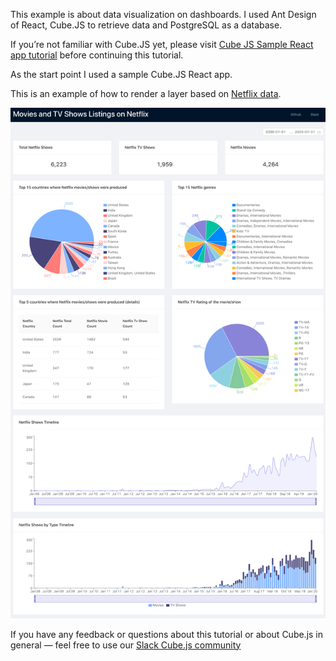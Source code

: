 This example is about data visualization on dashboards. I used Ant Design of React, Cube.JS to retrieve data and PostgreSQL as a database. 

If you’re not familiar with Cube.JS yet, please visit [Cube JS Sample React app tutorial](https://cube.dev/blog/cubejs-open-source-dashboard-framework-ultimate-guide/) before continuing this tutorial.

As the start point I used a sample Cube.JS React app.

This is an example of how to render a layer based on [Netflix data](https://www.kaggle.com/shivamb/netflix-shows).

![alt text](public_netflix_screenshot.png)

If you have any feedback or questions about this tutorial or about Cube.js in general — feel free to use our [Slack Cube.js community](http://slack.cube.dev/)